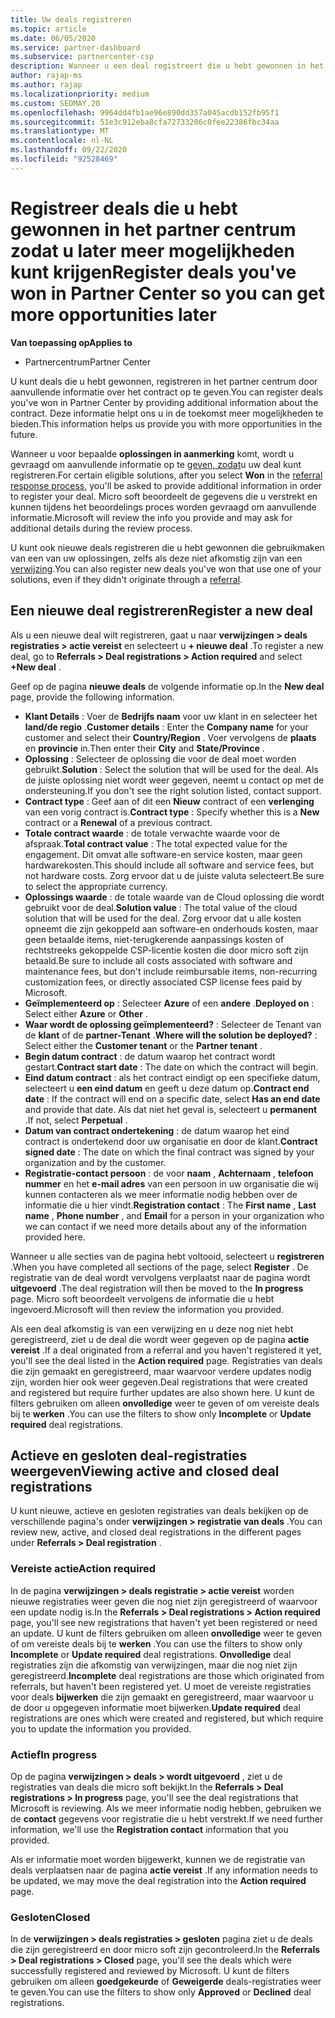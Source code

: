 ```yaml
---
title: Uw deals registreren
ms.topic: article
ms.date: 06/05/2020
ms.service: partner-dashboard
ms.subservice: partnercenter-csp
description: Wanneer u een deal registreert die u hebt gewonnen in het partner centrum, helpt micro soft u in de toekomst meer mogelijkheden te bieden.
author: rajap-ms
ms.author: rajap
ms.localizationpriority: medium
ms.custom: SEOMAY.20
ms.openlocfilehash: 9964dd4fb1ae96e890dd357a045acdb152fb95f1
ms.sourcegitcommit: 51e3c912eba8cfa72733206c0fee22386fbc34aa
ms.translationtype: MT
ms.contentlocale: nl-NL
ms.lasthandoff: 09/22/2020
ms.locfileid: "92528469"
---
```

# <a name="register-deals-youve-won-in-partner-center-so-you-can-get-more-opportunities-later"></a><span data-ttu-id="e07db-103">Registreer deals die u hebt gewonnen in het partner centrum zodat u later meer mogelijkheden kunt krijgen</span><span class="sxs-lookup"><span data-stu-id="e07db-103">Register deals you've won in Partner Center so you can get more opportunities later</span></span>

<span data-ttu-id="e07db-104">**Van toepassing op**</span><span class="sxs-lookup"><span data-stu-id="e07db-104">**Applies to**</span></span>

- <span data-ttu-id="e07db-105">Partnercentrum</span><span class="sxs-lookup"><span data-stu-id="e07db-105">Partner Center</span></span>

<span data-ttu-id="e07db-106">U kunt deals die u hebt gewonnen, registreren in het partner centrum door aanvullende informatie over het contract op te geven.</span><span class="sxs-lookup"><span data-stu-id="e07db-106">You can register deals you've won in Partner Center by providing additional information about the contract.</span></span> <span data-ttu-id="e07db-107">Deze informatie helpt ons u in de toekomst meer mogelijkheden te bieden.</span><span class="sxs-lookup"><span data-stu-id="e07db-107">This information helps us provide you with more opportunities in the future.</span></span>

<span data-ttu-id="e07db-108">Wanneer u voor bepaalde **oplossingen in aanmerking** komt, wordt u gevraagd om aanvullende informatie op te [geven, zodat](manage-leads.md)u uw deal kunt registreren.</span><span class="sxs-lookup"><span data-stu-id="e07db-108">For certain eligible solutions, after you select **Won** in the [referral response process](manage-leads.md), you'll be asked to provide additional information in order to register your deal.</span></span> <span data-ttu-id="e07db-109">Micro soft beoordeelt de gegevens die u verstrekt en kunnen tijdens het beoordelings proces worden gevraagd om aanvullende informatie.</span><span class="sxs-lookup"><span data-stu-id="e07db-109">Microsoft will review the info you provide and may ask for additional details during the review process.</span></span>

<span data-ttu-id="e07db-110">U kunt ook nieuwe deals registreren die u hebt gewonnen die gebruikmaken van een van uw oplossingen, zelfs als deze niet afkomstig zijn van een [verwijzing](referrals.md).</span><span class="sxs-lookup"><span data-stu-id="e07db-110">You can also register new deals you've won that use one of your solutions, even if they didn't originate through a [referral](referrals.md).</span></span> 

## <a name="register-a-new-deal"></a><span data-ttu-id="e07db-111">Een nieuwe deal registreren</span><span class="sxs-lookup"><span data-stu-id="e07db-111">Register a new deal</span></span>

<span data-ttu-id="e07db-112">Als u een nieuwe deal wilt registreren, gaat u naar **verwijzingen > deals registraties > actie vereist** en selecteert u **+ nieuwe deal** .</span><span class="sxs-lookup"><span data-stu-id="e07db-112">To register a new deal, go to **Referrals > Deal registrations > Action required** and select **+New deal** .</span></span>

<span data-ttu-id="e07db-113">Geef op de pagina **nieuwe deals** de volgende informatie op.</span><span class="sxs-lookup"><span data-stu-id="e07db-113">In the **New deal** page, provide the following information.</span></span>

- <span data-ttu-id="e07db-114">**Klant Details** : Voer de **Bedrijfs naam** voor uw klant in en selecteer het **land/de regio** .</span><span class="sxs-lookup"><span data-stu-id="e07db-114">**Customer details** : Enter the **Company name** for your customer and select their **Country/Region** .</span></span> <span data-ttu-id="e07db-115">Voer vervolgens de **plaats** en **provincie** in.</span><span class="sxs-lookup"><span data-stu-id="e07db-115">Then enter their **City** and **State/Province** .</span></span>
- <span data-ttu-id="e07db-116">**Oplossing** : Selecteer de oplossing die voor de deal moet worden gebruikt.</span><span class="sxs-lookup"><span data-stu-id="e07db-116">**Solution** : Select the solution that will be used for the deal.</span></span> <span data-ttu-id="e07db-117">Als de juiste oplossing niet wordt weer gegeven, neemt u contact op met de ondersteuning.</span><span class="sxs-lookup"><span data-stu-id="e07db-117">If you don't see the right solution listed, contact support.</span></span>
- <span data-ttu-id="e07db-118">**Contract type** : Geef aan of dit een **Nieuw** contract of een **verlenging** van een vorig contract is.</span><span class="sxs-lookup"><span data-stu-id="e07db-118">**Contract type** : Specify whether this is a **New** contract or a **Renewal** of a previous contract.</span></span>
- <span data-ttu-id="e07db-119">**Totale contract waarde** : de totale verwachte waarde voor de afspraak.</span><span class="sxs-lookup"><span data-stu-id="e07db-119">**Total contract value** : The total expected value for the engagement.</span></span> <span data-ttu-id="e07db-120">Dit omvat alle software-en service kosten, maar geen hardwarekosten.</span><span class="sxs-lookup"><span data-stu-id="e07db-120">This should include all software and service fees, but not hardware costs.</span></span> <span data-ttu-id="e07db-121">Zorg ervoor dat u de juiste valuta selecteert.</span><span class="sxs-lookup"><span data-stu-id="e07db-121">Be sure to select the appropriate currency.</span></span>
- <span data-ttu-id="e07db-122">**Oplossings waarde** : de totale waarde van de Cloud oplossing die wordt gebruikt voor de deal.</span><span class="sxs-lookup"><span data-stu-id="e07db-122">**Solution value** : The total value of the cloud solution that will be used for the deal.</span></span> <span data-ttu-id="e07db-123">Zorg ervoor dat u alle kosten opneemt die zijn gekoppeld aan software-en onderhouds kosten, maar geen betaalde items, niet-terugkerende aanpassings kosten of rechtstreeks gekoppelde CSP-licentie kosten die door micro soft zijn betaald.</span><span class="sxs-lookup"><span data-stu-id="e07db-123">Be sure to include all costs associated with software and maintenance fees, but don't include reimbursable items, non-recurring customization fees, or directly associated CSP license fees paid by Microsoft.</span></span>
- <span data-ttu-id="e07db-124">**Geïmplementeerd op** : Selecteer **Azure** of een **andere** .</span><span class="sxs-lookup"><span data-stu-id="e07db-124">**Deployed on** : Select either **Azure** or **Other** .</span></span>
- <span data-ttu-id="e07db-125">**Waar wordt de oplossing geïmplementeerd?** : Selecteer de Tenant van de **klant** of de **partner-Tenant** .</span><span class="sxs-lookup"><span data-stu-id="e07db-125">**Where will the solution be deployed?** : Select either the **Customer tenant** or the **Partner tenant** .</span></span>
- <span data-ttu-id="e07db-126">**Begin datum contract** : de datum waarop het contract wordt gestart.</span><span class="sxs-lookup"><span data-stu-id="e07db-126">**Contract start date** : The date on which the contract will begin.</span></span>
- <span data-ttu-id="e07db-127">**Eind datum contract** : als het contract eindigt op een specifieke datum, selecteert u **een eind datum** en geeft u deze datum op.</span><span class="sxs-lookup"><span data-stu-id="e07db-127">**Contract end date** : If the contract will end on a specific date, select **Has an end date** and provide that date.</span></span> <span data-ttu-id="e07db-128">Als dat niet het geval is, selecteert u **permanent** .</span><span class="sxs-lookup"><span data-stu-id="e07db-128">If not, select **Perpetual** .</span></span>
- <span data-ttu-id="e07db-129">**Datum van contract ondertekening** : de datum waarop het eind contract is ondertekend door uw organisatie en door de klant.</span><span class="sxs-lookup"><span data-stu-id="e07db-129">**Contract signed date** : The date on which the final contract was signed by your organization and by the customer.</span></span>
- <span data-ttu-id="e07db-130">**Registratie-contact persoon** : de voor **naam** , **Achternaam** , **telefoon nummer** en het **e-mail adres** van een persoon in uw organisatie die wij kunnen contacteren als we meer informatie nodig hebben over de informatie die u hier vindt.</span><span class="sxs-lookup"><span data-stu-id="e07db-130">**Registration contact** : The **First name** , **Last name** , **Phone number** , and **Email** for a person in your organization who we can contact if we need more details about any of the information provided here.</span></span>

<span data-ttu-id="e07db-131">Wanneer u alle secties van de pagina hebt voltooid, selecteert u **registreren** .</span><span class="sxs-lookup"><span data-stu-id="e07db-131">When you have completed all sections of the page, select **Register** .</span></span> <span data-ttu-id="e07db-132">De registratie van de deal wordt vervolgens verplaatst naar de pagina wordt **uitgevoerd** .</span><span class="sxs-lookup"><span data-stu-id="e07db-132">The deal registration will then be moved to the **In progress** page.</span></span> <span data-ttu-id="e07db-133">Micro soft beoordeelt vervolgens de informatie die u hebt ingevoerd.</span><span class="sxs-lookup"><span data-stu-id="e07db-133">Microsoft will then review the information you provided.</span></span>

<span data-ttu-id="e07db-134">Als een deal afkomstig is van een verwijzing en u deze nog niet hebt geregistreerd, ziet u de deal die wordt weer gegeven op de pagina **actie vereist** .</span><span class="sxs-lookup"><span data-stu-id="e07db-134">If a deal originated from a referral and you haven't registered it yet, you'll see the deal listed in the **Action required** page.</span></span> <span data-ttu-id="e07db-135">Registraties van deals die zijn gemaakt en geregistreerd, maar waarvoor verdere updates nodig zijn, worden hier ook weer gegeven.</span><span class="sxs-lookup"><span data-stu-id="e07db-135">Deal registrations that were created and registered but require further updates are also shown here.</span></span> <span data-ttu-id="e07db-136">U kunt de filters gebruiken om alleen **onvolledige** weer te geven of om vereiste deals bij te **werken** .</span><span class="sxs-lookup"><span data-stu-id="e07db-136">You can use the filters to show only **Incomplete** or **Update required** deal registrations.</span></span>

## <a name="viewing-active-and-closed-deal-registrations"></a><span data-ttu-id="e07db-137">Actieve en gesloten deal-registraties weergeven</span><span class="sxs-lookup"><span data-stu-id="e07db-137">Viewing active and closed deal registrations</span></span>

<span data-ttu-id="e07db-138">U kunt nieuwe, actieve en gesloten registraties van deals bekijken op de verschillende pagina's onder **verwijzingen > registratie van deals** .</span><span class="sxs-lookup"><span data-stu-id="e07db-138">You can review new, active, and closed deal registrations in the different pages under **Referrals > Deal registration** .</span></span>

### <a name="action-required"></a><span data-ttu-id="e07db-139">Vereiste actie</span><span class="sxs-lookup"><span data-stu-id="e07db-139">Action required</span></span>

<span data-ttu-id="e07db-140">In de pagina **verwijzingen > deals registratie > actie vereist** worden nieuwe registraties weer geven die nog niet zijn geregistreerd of waarvoor een update nodig is.</span><span class="sxs-lookup"><span data-stu-id="e07db-140">In the **Referrals > Deal registrations > Action required** page, you'll see new registrations that haven't yet been registered or need an update.</span></span> <span data-ttu-id="e07db-141">U kunt de filters gebruiken om alleen **onvolledige** weer te geven of om vereiste deals bij te **werken** .</span><span class="sxs-lookup"><span data-stu-id="e07db-141">You can use the filters to show only **Incomplete** or **Update required** deal registrations.</span></span> <span data-ttu-id="e07db-142">**Onvolledige** deal registraties zijn die afkomstig van verwijzingen, maar die nog niet zijn geregistreerd.</span><span class="sxs-lookup"><span data-stu-id="e07db-142">**Incomplete** deal registrations are those which originated from referrals, but haven't been registered yet.</span></span> <span data-ttu-id="e07db-143">U moet de vereiste registraties voor deals **bijwerken** die zijn gemaakt en geregistreerd, maar waarvoor u de door u opgegeven informatie moet bijwerken.</span><span class="sxs-lookup"><span data-stu-id="e07db-143">**Update required** deal registrations are ones which were created and registered, but which require you to update the information you provided.</span></span>

### <a name="in-progress"></a><span data-ttu-id="e07db-144">Actief</span><span class="sxs-lookup"><span data-stu-id="e07db-144">In progress</span></span>

<span data-ttu-id="e07db-145">Op de pagina **verwijzingen > deals > wordt uitgevoerd** , ziet u de registraties van deals die micro soft bekijkt.</span><span class="sxs-lookup"><span data-stu-id="e07db-145">In the **Referrals > Deal registrations > In progress** page, you'll see the deal registrations that Microsoft is reviewing.</span></span> <span data-ttu-id="e07db-146">Als we meer informatie nodig hebben, gebruiken we de **contact** gegevens voor registratie die u hebt verstrekt.</span><span class="sxs-lookup"><span data-stu-id="e07db-146">If we need further information, we'll use the **Registration contact** information that you provided.</span></span>

<span data-ttu-id="e07db-147">Als er informatie moet worden bijgewerkt, kunnen we de registratie van deals verplaatsen naar de pagina **actie vereist** .</span><span class="sxs-lookup"><span data-stu-id="e07db-147">If any information needs to be updated, we may move the deal registration into the **Action required** page.</span></span>

### <a name="closed"></a><span data-ttu-id="e07db-148">Gesloten</span><span class="sxs-lookup"><span data-stu-id="e07db-148">Closed</span></span>

<span data-ttu-id="e07db-149">In de **verwijzingen > deals registraties > gesloten** pagina ziet u de deals die zijn geregistreerd en door micro soft zijn gecontroleerd.</span><span class="sxs-lookup"><span data-stu-id="e07db-149">In the **Referrals > Deal registrations > Closed** page, you'll see the deals which were successfully registered and reviewed by Microsoft.</span></span> <span data-ttu-id="e07db-150">U kunt de filters gebruiken om alleen **goedgekeurde** of **Geweigerde** deals-registraties weer te geven.</span><span class="sxs-lookup"><span data-stu-id="e07db-150">You can use the filters to show only **Approved** or **Declined** deal registrations.</span></span>
